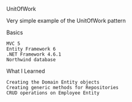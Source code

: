 UnitOfWork

Very simple example of the UnitOfWork pattern

Basics

	MVC 5
	Entity Framework 6
	.NET Framework 4.6.1
	Northwind database
	
What I Learned

    Creating the Domain Entity objects
	Creating generic methods for Repositories
	CRUD operations on Employee Entity
